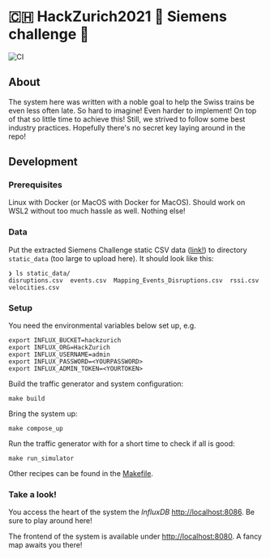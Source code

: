 # 🇨🇭 HackZurich2021 🚋 Siemens challenge 🚅

![CI](https://github.com/LesnyRumcajs/hackzurich2021/workflows/CI/badge.svg)

## About
The system here was written with a noble goal to help the Swiss trains be even less often late. So hard to imagine! Even harder to implement! On top of that so little time to achieve this! Still, we strived to follow some best industry practices. Hopefully there's no secret key laying around in the repo!

## Development

### Prerequisites
Linux with Docker (or MacOS with Docker for MacOS). Should work on WSL2 without too much hassle as well. Nothing else!

### Data
Put the extracted Siemens Challenge static CSV data ([link!](http://hackzurich.siemens.cool/#/)) to directory `static_data` (too large to upload here). It should look like this:
```
❯ ls static_data/
disruptions.csv  events.csv  Mapping_Events_Disruptions.csv  rssi.csv  velocities.csv
```

### Setup
You need the environmental variables below set up, e.g.
```
export INFLUX_BUCKET=hackzurich
export INFLUX_ORG=HackZurich
export INFLUX_USERNAME=admin
export INFLUX_PASSWORD=<YOURPASSWORD>
export INFLUX_ADMIN_TOKEN=<YOURTOKEN>
```

Build the traffic generator and system configuration:
```
make build
```
Bring the system up:
```
make compose_up
```
Run the traffic generator with for a short time to check if all is good:
```
make run_simulator
```

Other recipes can be found in the [Makefile](https://github.com/LesnyRumcajs/hackzurich2021/blob/main/Makefile).

### Take a look!

You access the heart of the system the *InfluxDB* [http://localhost:8086](http://localhost:8086). Be sure to play around here!

The frontend of the system is available under [http://localhost:8080](http://localhost:8080). A fancy map awaits you there!

